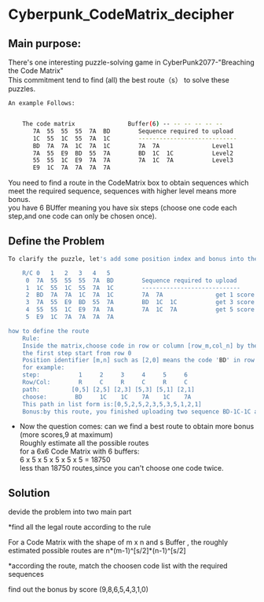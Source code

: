 # Cyberpunk_CodeMatrix_decipher

## Main purpose:
There's one interesting puzzle-solving game in CyberPunk2077-"Breaching the Code Matrix" <br>
This commitment tend to find (all)  the best route（s） to solve these puzzles.<br>

    An example Follows:
```bash

    The code matrix               Buffer(6) -- -- -- -- -- --
       7A  55  55  55  7A  BD        Sequence required to upload
       1C  55  1C  55  7A  1C        ----------------------------
       BD  7A  7A  1C  7A  1C        7A  7A               Level1
       7A  55  E9  BD  55  7A        BD  1C  1C           Level2
       55  55  1C  E9  7A  7A        7A  1C  7A           Level3
       E9  1C  7A  7A  7A  7A
```
You need to find a route in the CodeMatrix box to obtain sequences which meet the required sequence, sequences with higher level means more bonus.<br>
you have 6 BUffer meaning you have six steps (choose one code each step,and one code can only be chosen once).<br>

## Define the Problem

```bash
To clarify the puzzle, let's add some position index and bonus into the matrix

    R/C 0   1   2   3   4   5
     0  7A  55  55  55  7A  BD        Sequence required to upload
     1  1C  55  1C  55  7A  1C        ----------------------------
     2  BD  7A  7A  1C  7A  1C        7A  7A               get 1 score
     3  7A  55  E9  BD  55  7A        BD  1C  1C           get 3 score
     4  55  55  1C  E9  7A  7A        7A  1C  7A           get 5 score
     5  E9  1C  7A  7A  7A  7A

how to define the route
    Rule:
    Inside the matrix,choose code in row or column [row_m,col_n] by the order of row-col-row-col-...,
    the first step start from row 0
    Position identifier [m,n] such as [2,0] means the code 'BD' in row 2 and column 0 was chosen ( it start from 0-1-2-3...) 
    for example:
    step:           1     2     3     4     5     6
    Row/Col:        R     C     R     C     R     C
    path:         [0,5] [2,5] [2,3] [5,3] [5,1] [2,1] 
    choose:        BD     1C    1C    7A    1C    7A
    This path in list form is:[0,5,2,5,2,3,5,3,5,1,2,1]
    Bonus:by this route, you finished uploading two sequence BD-1C-1C and 7A-1C-7A, and get 8 (3+5) scores! 
 ```
* Now the question comes: can we find a best route to obtain more bonus (more scores,9 at maximum) <br>
    Roughly estimate all the possible routes <br>
    for a 6x6 Code Matrix with 6 buffers:<br> 
        6 x 5 x 5 x 5 x 5 x 5 = 18750 <br>
        less than 18750 routes,since you can't choose one code twice. <br>
 
 ## Solution
 devide the problem into two main part <br>
 
 *find all the legal route according to the rule <br>
 
 For a Code Matrix with the shape of m x n and s Buffer , the roughly estimated possible routes are n*(m-1)^\[s/2\]\*(n-1)\^[s/2] <br>
 
 *according the route, match the choosen code list with the required sequences
  
  find out the bonus by score (9,8,6,5,4,3,1,0)
 
